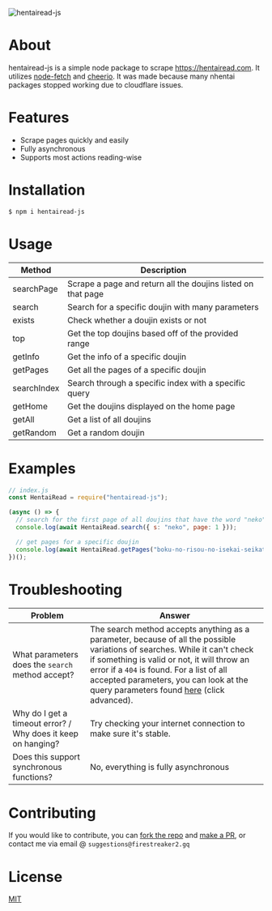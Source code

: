 ![hentairead-js](https://socialify.git.ci/FireStreaker2/hentairead-js/image?description=1&font=Raleway&forks=1&issues=1&language=1&name=1&owner=1&pattern=Solid&pulls=1&stargazers=1&theme=Dark)

# About
hentairead-js is a simple node package to scrape https://hentairead.com. It utilizes [node-fetch](https://www.npmjs.com/package/node-fetch) and [cheerio](https://www.npmjs.com/package/cheerio). It was made because many nhentai packages stopped working due to cloudflare issues.

# Features
* Scrape pages quickly and easily
* Fully asynchronous
* Supports most actions reading-wise

# Installation
```bash
$ npm i hentairead-js
```
# Usage
| Method      | Description                                                  |
|-------------|--------------------------------------------------------------|
| searchPage  | Scrape a page and return all the doujins listed on that page |
| search      | Search for a specific doujin with many parameters            |
| exists      | Check whether a doujin exists or not                         |
| top         | Get the top doujins based off of the provided range          |
| getInfo     | Get the info of a specific doujin                            |
| getPages    | Get all the pages of a specific doujin                       |
| searchIndex | Search through a specific index with a specific query        |
| getHome     | Get the doujins displayed on the home page                   |
| getAll      | Get a list of all doujins                                    |
| getRandom   | Get a random doujin                                          |

# Examples
```js
// index.js
const HentaiRead = require("hentairead-js");

(async () => {
  // search for the first page of all doujins that have the word "neko"
  console.log(await HentaiRead.search({ s: "neko", page: 1 }));

  // get pages for a specific doujin
  console.log(await HentaiRead.getPages("boku-no-risou-no-isekai-seikatsu-4-decensored"));
})();
```

# Troubleshooting
| Problem                                                      | Answer                                                                                                                                                                                                                                                                                                                                        |
|--------------------------------------------------------------|-----------------------------------------------------------------------------------------------------------------------------------------------------------------------------------------------------------------------------------------------------------------------------------------------------------------------------------------------|
| What parameters does the ``search`` method accept?           | The search method accepts anything as a parameter, because of all the possible variations of searches. While it can't check if something is valid or not, it will throw an error if a ``404`` is found. For a list of all accepted parameters, you can look at the query parameters found [here](https://hentairead.com/?s) (click advanced). |
| Why do I get a timeout error? / Why does it keep on hanging? | Try checking your internet connection to make sure it's stable.                                                                                                                                                                                                                                                                               |
| Does this support synchronous functions?                     | No, everything is fully asynchronous                                                                                                                                                                                                                                                                                                          |

# Contributing
If you would like to contribute, you can <a href="https://github.com/FireStreaker2/hentairead-js/fork">fork the repo</a> and <a href="https://github.com/FireStreaker2/hentairead-js/compare">make a PR</a>, or contact me via email @ ``suggestions@firestreaker2.gq``

# License
[MIT](https://github.com/FireStreaker2/hentairead-js/blob/main/LICENSE)